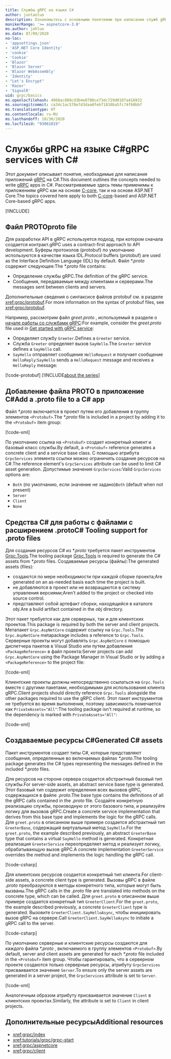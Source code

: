 ```yaml
---
title: Службы gRPC на языке C#
author: juntaoluo
description: Ознакомьтесь с основными понятиями при написании служб gRPC с помощью C#.
monikerRange: '>= aspnetcore-3.0'
ms.author: johluo
ms.date: 07/09/2020
no-loc:
- 'appsettings.json'
- 'ASP.NET Core Identity'
- 'cookie'
- 'Cookie'
- 'Blazor'
- 'Blazor Server'
- 'Blazor WebAssembly'
- 'Identity'
- "Let's Encrypt"
- 'Razor'
- 'SignalR'
uid: grpc/basics
ms.openlocfilehash: 4968ac889cd3b4e0780ce73dc729d0107a416932
ms.sourcegitcommit: ca34c1ac578e7d3daa0febf1810ba5fc74f60bbf
ms.translationtype: HT
ms.contentlocale: ru-RU
ms.lasthandoff: 10/30/2020
ms.locfileid: "93061019"
---
```

# <a name="grpc-services-with-c"></a><span data-ttu-id="6d085-103">Службы gRPC на языке C\#</span><span class="sxs-lookup"><span data-stu-id="6d085-103">gRPC services with C\#</span></span>

<span data-ttu-id="6d085-104">Этот документ описывает понятия, необходимые для написания приложений [gRPC](https://grpc.io/docs/guides/) на C#.</span><span class="sxs-lookup"><span data-stu-id="6d085-104">This document outlines the concepts needed to write [gRPC](https://grpc.io/docs/guides/) apps in C#.</span></span> <span data-ttu-id="6d085-105">Рассматриваемые здесь темы применимы к приложениям gRPC как на основе [C-core](https://grpc.io/blog/grpc-stacks), так и на основе ASP.NET Core.</span><span class="sxs-lookup"><span data-stu-id="6d085-105">The topics covered here apply to both [C-core](https://grpc.io/blog/grpc-stacks)-based and ASP.NET Core-based gRPC apps.</span></span>

[!INCLUDE[](~/includes/gRPCazure.md)]

## <a name="proto-file"></a><span data-ttu-id="6d085-106">Файл PROTO</span><span class="sxs-lookup"><span data-stu-id="6d085-106">proto file</span></span>

<span data-ttu-id="6d085-107">Для разработки API в gRPC используется подход, при котором сначала создается контракт.</span><span class="sxs-lookup"><span data-stu-id="6d085-107">gRPC uses a contract-first approach to API development.</span></span> <span data-ttu-id="6d085-108">Буферы протоколов (protobuf) по умолчанию используются в качестве языка IDL.</span><span class="sxs-lookup"><span data-stu-id="6d085-108">Protocol buffers (protobuf) are used as the Interface Definition Language (IDL) by default.</span></span> <span data-ttu-id="6d085-109">Файл *\*.proto* содержит следующее:</span><span class="sxs-lookup"><span data-stu-id="6d085-109">The *\*.proto* file contains:</span></span>

* <span data-ttu-id="6d085-110">Определение службы gRPC.</span><span class="sxs-lookup"><span data-stu-id="6d085-110">The definition of the gRPC service.</span></span>
* <span data-ttu-id="6d085-111">Сообщения, передаваемые между клиентами и серверами.</span><span class="sxs-lookup"><span data-stu-id="6d085-111">The messages sent between clients and servers.</span></span>

<span data-ttu-id="6d085-112">Дополнительные сведения о синтаксисе файлов protobuf см. в разделе <xref:grpc/protobuf>.</span><span class="sxs-lookup"><span data-stu-id="6d085-112">For more information on the syntax of protobuf files, see <xref:grpc/protobuf>.</span></span>

<span data-ttu-id="6d085-113">Например, рассмотрим файл *greet.proto* , используемый в разделе о [начале работы со службами gRPC](xref:tutorials/grpc/grpc-start):</span><span class="sxs-lookup"><span data-stu-id="6d085-113">For example, consider the *greet.proto* file used in [Get started with gRPC service](xref:tutorials/grpc/grpc-start):</span></span>

* <span data-ttu-id="6d085-114">Определяет службу `Greeter`.</span><span class="sxs-lookup"><span data-stu-id="6d085-114">Defines a `Greeter` service.</span></span>
* <span data-ttu-id="6d085-115">Служба `Greeter` определяет вызов `SayHello`.</span><span class="sxs-lookup"><span data-stu-id="6d085-115">The `Greeter` service defines a `SayHello` call.</span></span>
* <span data-ttu-id="6d085-116">`SayHello` отправляет сообщение `HelloRequest` и получает сообщение `HelloReply`:</span><span class="sxs-lookup"><span data-stu-id="6d085-116">`SayHello` sends a `HelloRequest` message and receives a `HelloReply` message:</span></span>

[!code-protobuf[](~/tutorials/grpc/grpc-start/sample/GrpcGreeter/Protos/greet.proto)]
[!INCLUDE[about the series](~/includes/code-comments-loc.md)]

## <a name="add-a-proto-file-to-a-c-app"></a><span data-ttu-id="6d085-117">Добавление файла PROTO в приложение C\#</span><span class="sxs-lookup"><span data-stu-id="6d085-117">Add a .proto file to a C\# app</span></span>

<span data-ttu-id="6d085-118">Файл *\*.proto* включается в проект путем его добавления в группу элементов `<Protobuf>`.</span><span class="sxs-lookup"><span data-stu-id="6d085-118">The *\*.proto* file is included in a project by adding it to the `<Protobuf>` item group:</span></span>

[!code-xml[](~/tutorials/grpc/grpc-start/sample/GrpcGreeter/GrpcGreeter.csproj?highlight=2&range=7-9)]

<span data-ttu-id="6d085-119">По умолчанию ссылка на `<Protobuf>` создает конкретный клиент и базовый класс службы.</span><span class="sxs-lookup"><span data-stu-id="6d085-119">By default, a `<Protobuf>` reference generates a concrete client and a service base class.</span></span> <span data-ttu-id="6d085-120">С помощью атрибута `GrpcServices` элемента ссылки можно ограничить создание ресурсов на C#.</span><span class="sxs-lookup"><span data-stu-id="6d085-120">The reference element's `GrpcServices` attribute can be used to limit C# asset generation.</span></span> <span data-ttu-id="6d085-121">Допустимые значения `GrpcServices`:</span><span class="sxs-lookup"><span data-stu-id="6d085-121">Valid `GrpcServices` options are:</span></span>

* <span data-ttu-id="6d085-122">`Both` (по умолчанию, если значение не задано)</span><span class="sxs-lookup"><span data-stu-id="6d085-122">`Both` (default when not present)</span></span>
* `Server`
* `Client`
* `None`

## <a name="c-tooling-support-for-proto-files"></a><span data-ttu-id="6d085-123">Средства C# для работы с файлами с расширением .proto</span><span class="sxs-lookup"><span data-stu-id="6d085-123">C# Tooling support for .proto files</span></span>

<span data-ttu-id="6d085-124">Для создания ресурсов C# из *\*.proto* требуется пакет инструментов [Grpc.Tools](https://www.nuget.org/packages/Grpc.Tools/).</span><span class="sxs-lookup"><span data-stu-id="6d085-124">The tooling package [Grpc.Tools](https://www.nuget.org/packages/Grpc.Tools/) is required to generate the C# assets from *\*.proto* files.</span></span> <span data-ttu-id="6d085-125">Создаваемые ресурсы (файлы):</span><span class="sxs-lookup"><span data-stu-id="6d085-125">The generated assets (files):</span></span>

* <span data-ttu-id="6d085-126">создаются по мере необходимости при каждой сборке проекта;</span><span class="sxs-lookup"><span data-stu-id="6d085-126">Are generated on an as-needed basis each time the project is built.</span></span>
* <span data-ttu-id="6d085-127">не добавляются в проект или не возвращаются в систему управления версиями;</span><span class="sxs-lookup"><span data-stu-id="6d085-127">Aren't added to the project or checked into source control.</span></span>
* <span data-ttu-id="6d085-128">представляют собой артефакт сборки, находящийся в каталоге *obj*.</span><span class="sxs-lookup"><span data-stu-id="6d085-128">Are a build artifact contained in the *obj* directory.</span></span>

<span data-ttu-id="6d085-129">Этот пакет требуется как для серверных, так и для клиентских проектов.</span><span class="sxs-lookup"><span data-stu-id="6d085-129">This package is required by both the server and client projects.</span></span> <span data-ttu-id="6d085-130">Метапакет `Grpc.AspNetCore` содержит ссылку на `Grpc.Tools`.</span><span class="sxs-lookup"><span data-stu-id="6d085-130">The `Grpc.AspNetCore` metapackage includes a reference to `Grpc.Tools`.</span></span> <span data-ttu-id="6d085-131">Серверные проекты могут добавлять `Grpc.AspNetCore` с помощью диспетчера пакетов в Visual Studio или путем добавления `<PackageReference>` в файл проекта:</span><span class="sxs-lookup"><span data-stu-id="6d085-131">Server projects can add `Grpc.AspNetCore` using the Package Manager in Visual Studio or by adding a `<PackageReference>` to the project file:</span></span>

[!code-xml[](~/tutorials/grpc/grpc-start/sample/GrpcGreeter/GrpcGreeter.csproj?highlight=1&range=12)]

<span data-ttu-id="6d085-132">Клиентские проекты должны непосредственно ссылаться на `Grpc.Tools` вместе с другими пакетами, необходимыми для использования клиента gRPC.</span><span class="sxs-lookup"><span data-stu-id="6d085-132">Client projects should directly reference `Grpc.Tools` alongside the other packages required to use the gRPC client.</span></span> <span data-ttu-id="6d085-133">Этот пакет инструментов не требуется во время выполнения, поэтому зависимость помечается как `PrivateAssets="All"`:</span><span class="sxs-lookup"><span data-stu-id="6d085-133">The tooling package isn't required at runtime, so the dependency is marked with `PrivateAssets="All"`:</span></span>

[!code-xml[](~/tutorials/grpc/grpc-start/sample/GrpcGreeterClient/GrpcGreeterClient.csproj?highlight=3&range=9-11)]

## <a name="generated-c-assets"></a><span data-ttu-id="6d085-134">Создаваемые ресурсы C#</span><span class="sxs-lookup"><span data-stu-id="6d085-134">Generated C# assets</span></span>

<span data-ttu-id="6d085-135">Пакет инструментов создает типы C#, которые представляют сообщения, определенные во включаемых файлах *\*.proto*.</span><span class="sxs-lookup"><span data-stu-id="6d085-135">The tooling package generates the C# types representing the messages defined in the included *\*.proto* files.</span></span>

<span data-ttu-id="6d085-136">Для ресурсов на стороне сервера создается абстрактный базовый тип службы.</span><span class="sxs-lookup"><span data-stu-id="6d085-136">For server-side assets, an abstract service base type is generated.</span></span> <span data-ttu-id="6d085-137">Этот базовый тип содержит определения всех вызовов gRPC, содержащихся в файле *.proto*.</span><span class="sxs-lookup"><span data-stu-id="6d085-137">The base type contains the definitions of all the gRPC calls contained in the *.proto* file.</span></span> <span data-ttu-id="6d085-138">Создайте конкретную реализацию службы, производную от этого базового типа, и реализуйте логику для вызовов gRPC.</span><span class="sxs-lookup"><span data-stu-id="6d085-138">Create a concrete service implementation that derives from this base type and implements the logic for the gRPC calls.</span></span> <span data-ttu-id="6d085-139">Для `greet.proto` в описанном выше примере создается абстрактный тип `GreeterBase`, содержащий виртуальный метод `SayHello`.</span><span class="sxs-lookup"><span data-stu-id="6d085-139">For the `greet.proto`, the example described previously, an abstract `GreeterBase` type that contains a virtual `SayHello` method is generated.</span></span> <span data-ttu-id="6d085-140">Конкретная реализация `GreeterService` переопределяет метод и реализует логику, обрабатывающую вызов gRPC.</span><span class="sxs-lookup"><span data-stu-id="6d085-140">A concrete implementation `GreeterService` overrides the method and implements the logic handling the gRPC call.</span></span>

[!code-csharp[](~/tutorials/grpc/grpc-start/sample/GrpcGreeter/Services/GreeterService.cs?name=snippet)]

<span data-ttu-id="6d085-141">Для клиентских ресурсов создается конкретный тип клиента.</span><span class="sxs-lookup"><span data-stu-id="6d085-141">For client-side assets, a concrete client type is generated.</span></span> <span data-ttu-id="6d085-142">Вызовы gRPC в файле *.proto* преобразуются в методы конкретного типа, которые могут быть вызваны.</span><span class="sxs-lookup"><span data-stu-id="6d085-142">The gRPC calls in the *.proto* file are translated into methods on the concrete type, which can be called.</span></span> <span data-ttu-id="6d085-143">Для `greet.proto` в описанном выше примере создается конкретный тип `GreeterClient`.</span><span class="sxs-lookup"><span data-stu-id="6d085-143">For the `greet.proto`, the example described previously, a concrete `GreeterClient` type is generated.</span></span> <span data-ttu-id="6d085-144">Вызовите `GreeterClient.SayHelloAsync`, чтобы инициировать вызов gRPC на сервере.</span><span class="sxs-lookup"><span data-stu-id="6d085-144">Call `GreeterClient.SayHelloAsync` to initiate a gRPC call to the server.</span></span>

[!code-csharp[](~/tutorials/grpc/grpc-start/sample/GrpcGreeterClient/Program.cs?name=snippet)]

<span data-ttu-id="6d085-145">По умолчанию серверные и клиентские ресурсы создаются для каждого файла *\*.proto* , включаемого в группу элементов `<Protobuf>`.</span><span class="sxs-lookup"><span data-stu-id="6d085-145">By default, server and client assets are generated for each *\*.proto* file included in the `<Protobuf>` item group.</span></span> <span data-ttu-id="6d085-146">Чтобы гарантировать, что в серверном проекте создаются только серверные ресурсы, атрибуту `GrpcServices` присваивается значение `Server`.</span><span class="sxs-lookup"><span data-stu-id="6d085-146">To ensure only the server assets are generated in a server project, the `GrpcServices` attribute is set to `Server`.</span></span>

[!code-xml[](~/tutorials/grpc/grpc-start/sample/GrpcGreeter/GrpcGreeter.csproj?highlight=2&range=7-9)]

<span data-ttu-id="6d085-147">Аналогичным образом атрибуту присваивается значение `Client` в клиентских проектах.</span><span class="sxs-lookup"><span data-stu-id="6d085-147">Similarly, the attribute is set to `Client` in client projects.</span></span>

## <a name="additional-resources"></a><span data-ttu-id="6d085-148">Дополнительные ресурсы</span><span class="sxs-lookup"><span data-stu-id="6d085-148">Additional resources</span></span>

* <xref:grpc/index>
* <xref:tutorials/grpc/grpc-start>
* <xref:grpc/aspnetcore>
* <xref:grpc/client>
